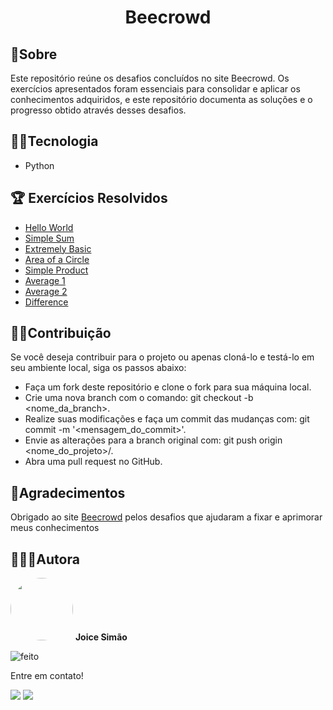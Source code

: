 <h1 align="center">Beecrowd</h1>

## 📃Sobre 
<p>
Este repositório reúne os desafios concluídos no site Beecrowd. Os exercícios apresentados foram essenciais para consolidar e aplicar os conhecimentos adquiridos, e este repositório documenta as soluções e o progresso obtido através desses desafios.
</p>

## 🐱‍💻Tecnologia
- Python
	
## 🏆 Exercícios Resolvidos
- <a href="https://github.com/Joice-Simao/Beecrowd/blob/main/HelloWord.py">Hello World</a>
- <a href="https://github.com/Joice-Simao/Beecrowd/blob/main/SimpleSum">Simple Sum</a>
- <a href="https://github.com/Joice-Simao/Beecrowd/blob/main/ExtremelyBasic.py">Extremely Basic</a>
- <a href="https://github.com/Joice-Simao/Beecrowd/blob/main/AreaCircle.py">Area of a Circle</a>
- <a href="https://github.com/Joice-Simao/Beecrowd/blob/main/SimpleProduct.py">Simple Product</a>
- <a href="https://github.com/Joice-Simao/Beecrowd/blob/main/Average1.py">Average 1</a>
- <a href="https://github.com/Joice-Simao/Beecrowd/blob/main/Average2.py">Average 2</a>
- <a href="https://github.com/Joice-Simao/Beecrowd/blob/main/Difference.py">Difference</a>


## 🤝🏽Contribuição
  Se você deseja contribuir para o projeto ou apenas cloná-lo e testá-lo em seu ambiente local, siga os passos abaixo:
 - Faça um fork deste repositório e clone o fork para sua máquina local.
 - Crie uma nova branch com o comando: git checkout -b <nome_da_branch>.
 - Realize suas modificações e faça um commit das mudanças com: git commit -m '<mensagem_do_commit>'.
 - Envie as alterações para a branch original com: git push origin <nome_do_projeto>/<local>.
 - Abra uma pull request no GitHub.
  
## 💜Agradecimentos
Obrigado ao site <a href="https://beecrowd.com/">Beecrowd</a> pelos desafios que ajudaram a fixar e aprimorar meus conhecimentos

## 👩🏽‍💻Autora

<img style="border-radius: 50%;" src="https://i.imgur.com/n7iVrD1.png" title="Foto da autora Joice" width="100px;" alt=""/>
 <b>Joice Simão</b>
 
![feito](https://img.shields.io/badge/Feito%20com-%E2%9D%A4-red.svg?style=flat)

<p>Entre em contato!</p>
<a href="https://www.linkedin.com/in/joice-sim%C3%A3o-leite-520496221/"><img src="https://img.shields.io/badge/linkedin-%230077B5.svg?&style=for-the-badge&logo=linkedin&logoColor=white&link=mailto:https://www.linkedin.com/in/joice-sim%C3%A3o-leite-520496221/"></a>
<a href = "mailto:joice.simao@hotmail.com"><img src="https://img.shields.io/badge/-Hotmail-%23333?style=for-the-badge&logo=microsoft-outlook&logoColor=white" target="_blank"></a>
